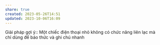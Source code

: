 ```yaml
---
share: true
created: 2023-05-26T14:51
updated: 2023-10-06T16:09
---
```

Giải pháp gợi ý:: Một chiếc điện thoại nhỏ không có chức năng liên lạc mà chỉ dùng để báo thức và ghi chú nhanh
